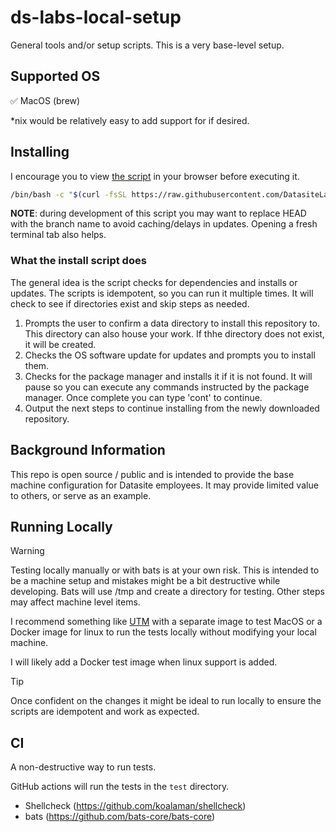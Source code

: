 # ds-labs-local-setup

General tools and/or setup scripts. This is a very base-level setup.

## Supported OS

✅ MacOS (brew)

*nix would be relatively easy to add support for if desired.

## Installing

I encourage you to view [the script](https://raw.githubusercontent.com/DatasiteLabs/ds-labs-local-setup/HEAD/install.sh) in your browser before executing it.

```bash
/bin/bash -c "$(curl -fsSL https://raw.githubusercontent.com/DatasiteLabs/ds-labs-local-setup/HEAD/install.sh)"
```

**NOTE**: during development of this script you may want to replace HEAD with the branch name to avoid caching/delays in updates. Opening a fresh terminal tab also helps.

### What the install script does

The general idea is the script checks for dependencies and installs or updates. The scripts is idempotent, so you can run it multiple times. It will check to see if directories exist and skip steps as needed. 

1. Prompts the user to confirm a data directory to install this repository to. This directory can also house your work. If thhe directory does not exist, it will be created.
1. Checks the OS software update for updates and prompts you to install them.
1. Checks for the package manager and installs it if it is not found. It will pause so you can execute any commands instructed by the package manager. Once complete you can type 'cont' to continue.
1. Output the next steps to continue installing from the newly downloaded repository.

## Background Information

This repo is open source / public and is intended to provide the base machine configuration for Datasite employees. It may provide limited value to others, or serve as an example.

## Running Locally

> [!WARNING]
> Testing locally manually or with bats is at your own risk. This is intended to be a machine setup and mistakes might be a bit destructive while developing. Bats will use /tmp and create a directory for testing. Other steps may affect machine level items.

I recommend something like [UTM](https://mac.getutm.app/) with a separate image to test MacOS or a Docker image for linux to run the tests locally without modifying your local machine.

I will likely add a Docker test image when linux support is added.

> [!TIP]
>Once confident on the changes it might be ideal to run locally to ensure the scripts are idempotent and work as expected.

## CI

A non-destructive way to run tests.

GitHub actions will run the tests in the `test` directory.

- Shellcheck (https://github.com/koalaman/shellcheck)
- bats (https://github.com/bats-core/bats-core)

